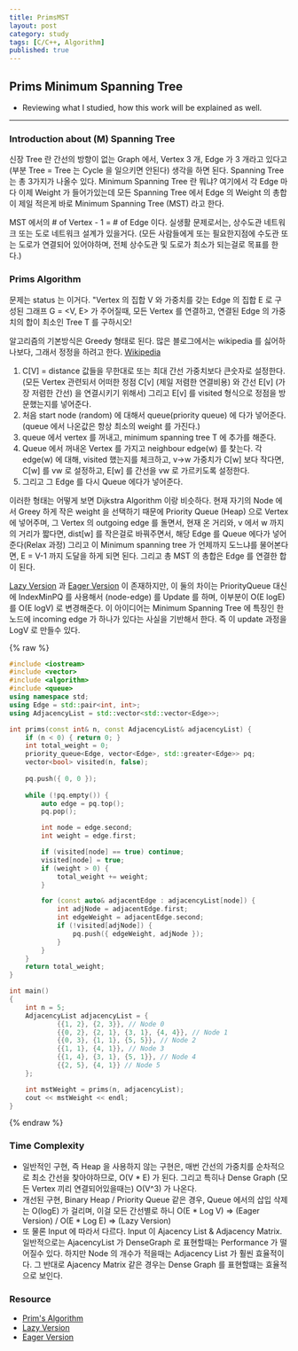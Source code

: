 ```yaml
---
title: PrimsMST
layout: post
category: study
tags: [C/C++, Algorithm]
published: true
---
```


## Prims Minimum Spanning Tree

* Reviewing what I studied, how this work will be explained as well. 
---

### Introduction about (M) Spanning Tree
신장 Tree 란 간선의 방향이 없는 Graph 에서, Vertex 3 개, Edge 가 3 개라고 있다고 (부분 Tree = Tree 는 Cycle 을 일으키면 안된다) 생각을 하면 된다. Spanning Tree 는 총 3가지가 나올수 있다. Minimum Spanning Tree 란 뭐냐? 여기에서 각 Edge 마다 이제 Weight 가 들어가있는데 모든 Spanning Tree 에서 Edge 의 Weight 의 총합이 제일 적은게 바로 Minimum Spanning Tree (MST) 라고 한다.

MST 에서의 # of Vertex - 1 = # of Edge 이다. 실생활 문제로서는, 상수도관 네트워크 또는 도로 네트워크 설계가 있을거다. (모든 사람들에게 또는 필요한지점에 수도관 또는 도로가 연결되어 있어야하며, 전체 상수도관 및 도로가 최소가 되는걸로 목표를 한다.)

### Prims Algorithm
문제는 status 는 이거다. "Vertex 의 집합 V 와 가중치를 갖는 Edge 의 집합 E 로 구성된 그래프 G = <V, E> 가 주어질때, 모든 Vertex 를 연결하고, 연결된 Edge 의 가중치의 합이 최소인 Tree T 를 구하시오!

알고리즘의 기본방식은 Greedy 형태로 된다. 많은 블로그에서는 wikipedia 를 싫어하나보다, 그래서 정정을 하려고 한다. [Wikipedia](https://en.wikipedia.org/wiki/Prim%27s_algorithm)
1. C[V] = distance 값들을 무한대로 또는 최대 간선 가중치보다 큰숫자로 설정한다. (모든 Vertex 관련되서 어떠한 정점 C[v] (제일 저렴한 연결비용) 와 간선 E[v] (가장 저렴한 간선) 을 연결시키기 위해서) 그리고 E[v] 를 visited 형식으로 정점을 방문했는지를 넣어준다.
2. 처음 start node (random) 에 대해서 queue(priority queue) 에 다가 넣어준다. (queue 에서 나온값은 항상 최소의 weight 를 가진다.)
3. queue 에서 vertex 를 꺼내고, minimum spanning tree T 에 추가를 해준다.
4. Queue 에서 꺼내온 Vertex 를 가지고 neighbour edge(w) 를 찾는다. 각 edge(w) 에 대해, visited 했는지를 체크하고, v->w 가중치가 C[w] 보다 작다면, C[w] 를 vw 로 설정하고, E[w] 를 간선을 vw 로 가르키도록 설정한다.
5. 그리고 그 Edge 를 다시 Queue 에다가 넣어준다.

이러한 형태는 어떻게 보면 Dijkstra Algorithm 이랑 비슷하다. 현재 자기의 Node 에서 Greey 하게 작은 weight 을 선택하기 때문에 Priority Queue (Heap) 으로 Vertex 에 넣어주며, 그 Vertex 의 outgoing edge 를 돌면서, 현재 온 거리와, v 에서 w 까지의 거리가 짧다면, dist[w] 를 작은걸로 바꿔주면서, 해당 Edge 를 Queue 에다가 넣어준다(Relax 과정) 그리고 이 Minimum spanning tree 가 언제까지 도느냐를 물어본다면, E = V-1 까지 도달을 하게 되면 된다. 그리고 총 MST 의 총합은 Edge 를 연결한 합이 된다.

[Lazy Version](https://www.youtube.com/watch?v=jsmMtJpPnhU&ab_channel=WilliamFiset) 과 [Eager Version](https://www.youtube.com/watch?v=xq3ABa-px_g&ab_channel=WilliamFiset) 이 존재하지만, 이 둘의 차이는 PriorityQueue 대신에 IndexMinPQ 를 사용해서 (node-edge) 를 Update 를 하며, 이부분이 O(E logE) 를 O(E logV) 로 변경해준다. 이 아이디어는 Minimum Spanning Tree 에 특징인 한노드에 incoming edge 가 하나가 있다는 사실을 기반해서 한다. 즉 이 update 과정을 LogV 로 만들수 있다.

{% raw %}
```cpp
#include <iostream>
#include <vector>
#include <algorithm>
#include <queue>
using namespace std;
using Edge = std::pair<int, int>;
using AdjacencyList = std::vector<std::vector<Edge>>;

int prims(const int& n, const AdjacencyList& adjacencyList) {
    if (n < 0) { return 0; }
    int total_weight = 0;
    priority_queue<Edge, vector<Edge>, std::greater<Edge>> pq;
    vector<bool> visited(n, false);
    
    pq.push({ 0, 0 });
    
    while (!pq.empty()) {
        auto edge = pq.top();
        pq.pop();

        int node = edge.second;
        int weight = edge.first;

        if (visited[node] == true) continue;
        visited[node] = true;
        if (weight > 0) {
            total_weight += weight;
        }

        for (const auto& adjacentEdge : adjacencyList[node]) {
            int adjNode = adjacentEdge.first;
            int edgeWeight = adjacentEdge.second;
            if (!visited[adjNode]) {
                pq.push({ edgeWeight, adjNode });
            }
        }
    }
    return total_weight;
}

int main()
{
    int n = 5;
    AdjacencyList adjacencyList = {
            {{1, 2}, {2, 3}}, // Node 0
            {{0, 2}, {2, 1}, {3, 1}, {4, 4}}, // Node 1
            {{0, 3}, {1, 1}, {5, 5}}, // Node 2
            {{1, 1}, {4, 1}}, // Node 3
            {{1, 4}, {3, 1}, {5, 1}}, // Node 4
            {{2, 5}, {4, 1}} // Node 5
    };

    int mstWeight = prims(n, adjacencyList);
    cout << mstWeight << endl;
}
```
{% endraw %}

### Time Complexity 
* 일반적인 구현, 즉 Heap 을 사용하지 않는 구현은, 매번 간선의 가중치를 순차적으로 최소 간선을 찾아야하므로, O(V * E) 가 된다. 그리고 특히나 Dense Graph (모든 Vertex 끼리 연결되어있을때는) O(V^3) 가 나온다. 
* 개선된 구현, Binary Heap / Priority Queue 같은 경우, Queue 에서의 삽입 삭제는 O(logE) 가 걸리며, 이걸 모든 간선별로 하니 O(E * Log V) => (Eager Version) / O(E * Log E) => (Lazy Version)
* 또 물론 Input 에 따라서 다르다. Input 이 Ajacency List & Adjacency Matrix. 일반적으로는 AjacencyList 가 DenseGraph 로 표현할때는 Performance 가 떨어질수 있다. 하지만 Node 의 개수가 적을때는 Adjacency List 가 훨씬 효율적이다. 그 반대로 Ajacency Matrix 같은 경우는 Dense Graph 를 표현할떄는 효율적으로 보인다. 

### Resource
* [Prim's Algorithm](https://takeuforward.org/data-structure/prims-algorithm-minimum-spanning-tree-c-and-java-g-45/)
* [Lazy Version](https://www.youtube.com/watch?v=xq3ABa-px_g&ab_channel=WilliamFiset)
* [Eager Version](https://www.youtube.com/watch?v=xq3ABa-px_g&ab_channel=WilliamFiset)